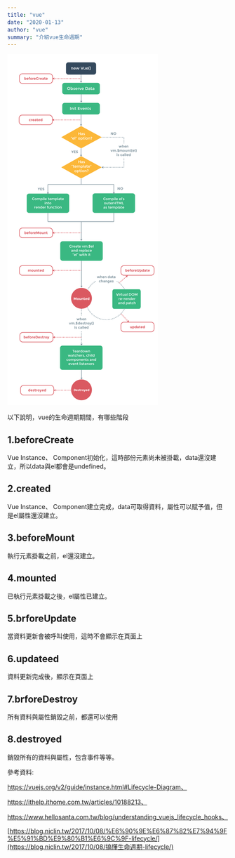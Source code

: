 ```yaml
---
title: "vue"
date: "2020-01-13"
author: "vue"
summary: "介紹vue生命週期"
---
```




![vue](https://raw.githubusercontent.com/coolgood88142/markdown_note/master/assets/images/vue.png)



以下說明，vue的生命週期期間，有哪些階段

## 1.beforeCreate

Vue Instance、 Component初始化，這時部份元素尚未被掛載，data還沒建立，所以data與el都會是undefined。



## 2.created

Vue Instance、 Component建立完成，data可取得資料，屬性可以賦予值，但是el屬性還沒建立。



## 3.beforeMount

執行元素掛載之前，el還沒建立。



## 4.mounted

已執行元素掛載之後，el屬性已建立。



## 5.brforeUpdate

當資料更新會被呼叫使用，這時不會顯示在頁面上



## 6.updateed

資料更新完成後，顯示在頁面上



## 7.brforeDestroy

所有資料與屬性銷毀之前，都還可以使用



## 8.destroyed

銷毀所有的資料與屬性，包含事件等等。





參考資料:

https://vuejs.org/v2/guide/instance.html#Lifecycle-Diagram、

https://ithelp.ithome.com.tw/articles/10188213、

https://www.hellosanta.com.tw/blog/understanding_vuejs_lifecycle_hooks、

[https://blog.niclin.tw/2017/10/08/%E6%90%9E%E6%87%82%E7%94%9F%E5%91%BD%E9%80%B1%E6%9C%9F-lifecycle/](https://blog.niclin.tw/2017/10/08/搞懂生命週期-lifecycle/)



